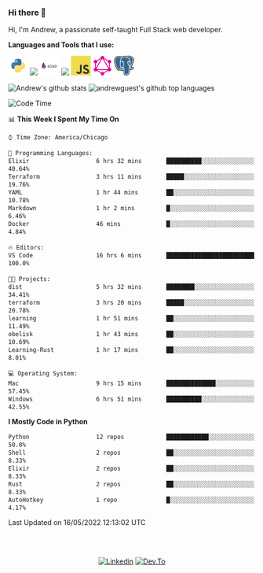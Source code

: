 ### Hi there 👋

Hi, I'm Andrew, a passionate self-taught Full Stack web developer.

**Languages and Tools that I use:**  

<code><img height="40" src="https://raw.githubusercontent.com/github/explore/80688e429a7d4ef2fca1e82350fe8e3517d3494d/topics/python/python.png"></code>
<code><img height="40" src="https://fastapi.tiangolo.com/img/logo-margin/logo-teal.png"></code>
<code><img height="40" src="https://raw.githubusercontent.com/github/explore/d106aa3f6fa091ab80ab5c8cf0d931baff3caaea/topics/elixir/elixir.png"></code>
<code><img height="40" src="https://img.stackshare.io/service/3262/-s9uoLIN.png"></code>
<code><img height="40" src="https://raw.githubusercontent.com/github/explore/80688e429a7d4ef2fca1e82350fe8e3517d3494d/topics/javascript/javascript.png"></code>
<code><img height="40" src="https://raw.githubusercontent.com/github/explore/5c058a388828bb5fde0bcafd4bc867b5bb3f26f3/topics/graphql/graphql.png"></code>
<code><img height="40" src="https://raw.githubusercontent.com/github/explore/80688e429a7d4ef2fca1e82350fe8e3517d3494d/topics/postgresql/postgresql.png"></code>

![Andrew's github stats](https://github-readme-stats.vercel.app/api?username=andrewguest&show_icons=true&theme=vue-dark&count_private=true)
<img height="180em" src="https://github-readme-stats.vercel.app/api/top-langs/?username=andrewguest&theme=vue-dark&layout=compact" alt="andrewguest's github top languages" />

<!--START_SECTION:waka-->
![Code Time](http://img.shields.io/badge/Code%20Time-1%2C095%20hrs%2031%20mins-blue)

📊 **This Week I Spent My Time On** 

```text
⌚︎ Time Zone: America/Chicago

💬 Programming Languages: 
Elixir                   6 hrs 32 mins       ██████████░░░░░░░░░░░░░░░   40.64% 
Terraform                3 hrs 11 mins       █████░░░░░░░░░░░░░░░░░░░░   19.76% 
YAML                     1 hr 44 mins        ██░░░░░░░░░░░░░░░░░░░░░░░   10.78% 
Markdown                 1 hr 2 mins         █░░░░░░░░░░░░░░░░░░░░░░░░   6.46% 
Docker                   46 mins             █░░░░░░░░░░░░░░░░░░░░░░░░   4.84%

🔥 Editors: 
VS Code                  16 hrs 6 mins       █████████████████████████   100.0%

🐱‍💻 Projects: 
dist                     5 hrs 32 mins       ████████░░░░░░░░░░░░░░░░░   34.41% 
terraform                3 hrs 20 mins       █████░░░░░░░░░░░░░░░░░░░░   20.78% 
learning                 1 hr 51 mins        ██░░░░░░░░░░░░░░░░░░░░░░░   11.49% 
obelisk                  1 hr 43 mins        ██░░░░░░░░░░░░░░░░░░░░░░░   10.69% 
Learning-Rust            1 hr 17 mins        ██░░░░░░░░░░░░░░░░░░░░░░░   8.01%

💻 Operating System: 
Mac                      9 hrs 15 mins       ██████████████░░░░░░░░░░░   57.45% 
Windows                  6 hrs 51 mins       ██████████░░░░░░░░░░░░░░░   42.55%

```

**I Mostly Code in Python** 

```text
Python                   12 repos            ████████████░░░░░░░░░░░░░   50.0% 
Shell                    2 repos             ██░░░░░░░░░░░░░░░░░░░░░░░   8.33% 
Elixir                   2 repos             ██░░░░░░░░░░░░░░░░░░░░░░░   8.33% 
Rust                     2 repos             ██░░░░░░░░░░░░░░░░░░░░░░░   8.33% 
AutoHotkey               1 repo              █░░░░░░░░░░░░░░░░░░░░░░░░   4.17%

```



 Last Updated on 16/05/2022 12:13:02 UTC
<!--END_SECTION:waka-->

<br><br>
<p align="center">
   <a href="https://www.linkedin.com/in/andrew-guest-a891759a" target="_blank"><img src="https://img.shields.io/badge/LinkedIn-0077B5?style=for-the-badge&logo=linkedin&logoColor=white" alt="Linkedin"></a>
  <a href="https://dev.to/aguest" target="_blank"><img src="https://img.shields.io/badge/Dev.to-0A0A0A?style=for-the-badge&logo=dev%2Eto&logoColor=white" alt="Dev.To"></a>
</p>
